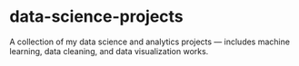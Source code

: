 # data-science-projects
A collection of my data science and analytics projects — includes machine learning, data cleaning, and data visualization works.
